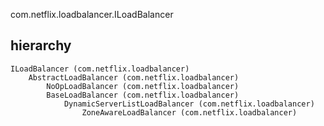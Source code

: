 com.netflix.loadbalancer.ILoadBalancer
## hierarchy
```
ILoadBalancer (com.netflix.loadbalancer)
    AbstractLoadBalancer (com.netflix.loadbalancer)
        NoOpLoadBalancer (com.netflix.loadbalancer)
        BaseLoadBalancer (com.netflix.loadbalancer)
            DynamicServerListLoadBalancer (com.netflix.loadbalancer)
                ZoneAwareLoadBalancer (com.netflix.loadbalancer)
```